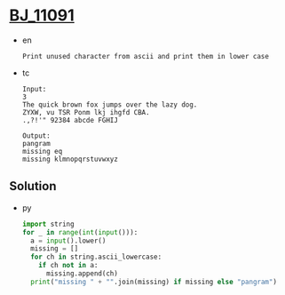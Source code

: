 # [BJ_11091](https://acmicpc.net/problem/11091)

* en

  ```en
  Print unused character from ascii and print them in lower case
  ```

* tc

  ```tc
  Input:
  3
  The quick brown fox jumps over the lazy dog.
  ZYXW, vu TSR Ponm lkj ihgfd CBA.
  .,?!'" 92384 abcde FGHIJ

  Output:
  pangram
  missing eq
  missing klmnopqrstuvwxyz
  ```

## Solution

* py

  ```py
  import string
  for _ in range(int(input())):
    a = input().lower()
    missing = []
    for ch in string.ascii_lowercase:
      if ch not in a:
        missing.append(ch)
    print("missing " + "".join(missing) if missing else "pangram")
  ```
